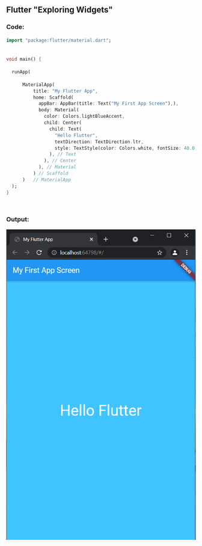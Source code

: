 ## Flutter "Exploring Widgets"
### Code:

```dart
import "package:flutter/material.dart";


void main() {

  runApp(

      MaterialApp(
          title: "My Flutter App",
          home: Scaffold(
            appBar: AppBar(title: Text("My First App Screen"),),
            body: Material(
              color: Colors.lightBlueAccent,
              child: Center(
                child: Text(
                  "Hello Flutter",
                  textDirection: TextDirection.ltr,
                  style: TextStyle(color: Colors.white, fontSize: 40.0),
                ), // Text
              ), // Center
            ), // Material
          ) // Scaffold
      )   // MaterialApp
  );
}
```

<p>&nbsp;</p>

### Output:
<img title="Style" alt="Style" src="https://github.com/ravellaabhinav/Flutter-Basics/blob/d1fb9acdfc44d7348452e3c410ae5be16c4cfdc8/snippets/appbar.PNG">

